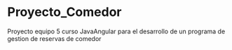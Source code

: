 # Proyecto_Comedor
Proyecto equipo 5 curso JavaAngular para el desarrollo de un programa de gestion de reservas de comedor
